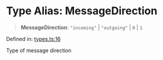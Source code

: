 # Type Alias: MessageDirection

> **MessageDirection**: `"incoming"` \| `"outgoing"` \| `0` \| `1`

Defined in: [types.ts:16](https://github.com/GeoDaCenter/openassistant/blob/fd29806c870b11792765637bc0dc6fbb46bd3016/packages/core/src/types.ts#L16)

Type of message direction

